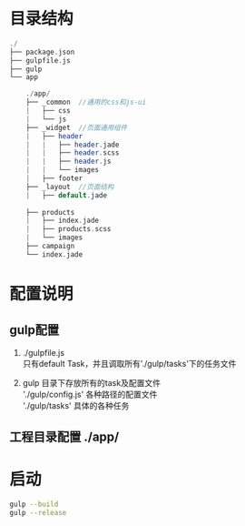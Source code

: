 # 目录结构

```php
./
├── package.json
├── gulpfile.js
├── gulp
└── app

    ./app/
    ├── _common  //通用的css和js-ui  
    |   ├── css  
    |   └── js  
    ├── _widget  //页面通用组件  
    |   ├── header
    |   |   ├── header.jade
    |   |   ├── header.scss
    |   |   ├── header.js
    |   |   └── images
    |   ├── footer
    ├── _layout  //页面结构  
    |   ├── default.jade
    
    ├── products  
    |   ├── index.jade  
    |   ├── products.scss
    |   └── images
    ├── campaign  
    └── index.jade
```

# 配置说明

## gulp配置

1. ./gulpfile.js  
    只有default Task，并且调取所有'./gulp/tasks'下的任务文件

2. gulp 目录下存放所有的task及配置文件  
    './gulp/config.js' 各种路径的配置文件  
    './gulp/tasks'  具体的各种任务

## 工程目录配置 ./app/

# 启动

```bash
gulp --build
gulp --release
```
